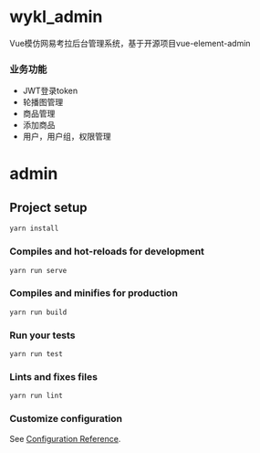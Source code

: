# wykl_admin
Vue模仿网易考拉后台管理系统，基于开源项目vue-element-admin

### 业务功能
* JWT登录token
* 轮播图管理
* 商品管理
* 添加商品
* 用户，用户组，权限管理


# admin

## Project setup
```
yarn install
```

### Compiles and hot-reloads for development
```
yarn run serve
```

### Compiles and minifies for production
```
yarn run build
```

### Run your tests
```
yarn run test
```

### Lints and fixes files
```
yarn run lint
```

### Customize configuration
See [Configuration Reference](https://cli.vuejs.org/config/).

